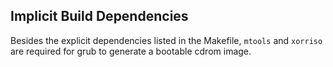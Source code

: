 ## Implicit Build Dependencies

Besides the explicit dependencies listed in the Makefile, `mtools` and `xorriso` are required for grub to generate a bootable cdrom image.
